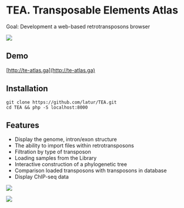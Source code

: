 # TEA. Transposable Elements Atlas

Goal: Development a web-based retrotransposons browser

![](https://te-atlas.ga/media/sc1.png)

## Demo 
[http://te-atlas.ga](http://te-atlas.ga)

## Installation
~~~
git clone https://github.com/latur/TEA.git
cd TEA && php -S localhost:8000
~~~

## Features

- Display the genome, intron/exon structure
- The ability to import files within retrotransposons
- Filtration by type of transposon
- Loading samples from the Library
- Interactive construction of a phylogenetic tree
- Comparison loaded transposons with transposons in database
- Display ChIP-seq data

![](https://te-atlas.ga/media/sc2.png)

![](https://te-atlas.ga/media/sc3.png)
